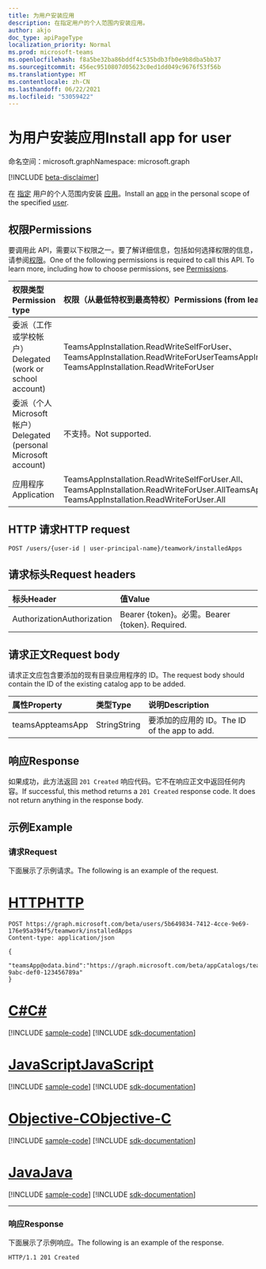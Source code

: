 ```yaml
---
title: 为用户安装应用
description: 在指定用户的个人范围内安装应用。
author: akjo
doc_type: apiPageType
localization_priority: Normal
ms.prod: microsoft-teams
ms.openlocfilehash: f8a5be32ba86bddf4c535bdb3fb0e9b8dba5bb37
ms.sourcegitcommit: 456ec9510807d05623c0ed1dd049c9676f53f56b
ms.translationtype: MT
ms.contentlocale: zh-CN
ms.lasthandoff: 06/22/2021
ms.locfileid: "53059422"
---
```

# <a name="install-app-for-user"></a><span data-ttu-id="daa0a-103">为用户安装应用</span><span class="sxs-lookup"><span data-stu-id="daa0a-103">Install app for user</span></span>

<span data-ttu-id="daa0a-104">命名空间：microsoft.graph</span><span class="sxs-lookup"><span data-stu-id="daa0a-104">Namespace: microsoft.graph</span></span>

[!INCLUDE [beta-disclaimer](../../includes/beta-disclaimer.md)]

<span data-ttu-id="daa0a-105">在 [指定](../resources/teamsapp.md) 用户的个人范围内安装 [应用](../resources/user.md)。</span><span class="sxs-lookup"><span data-stu-id="daa0a-105">Install an [app](../resources/teamsapp.md) in the personal scope of the specified [user](../resources/user.md).</span></span>

## <a name="permissions"></a><span data-ttu-id="daa0a-106">权限</span><span class="sxs-lookup"><span data-stu-id="daa0a-106">Permissions</span></span>

<span data-ttu-id="daa0a-p101">要调用此 API，需要以下权限之一。要了解详细信息，包括如何选择权限的信息，请参阅[权限](/graph/permissions-reference)。</span><span class="sxs-lookup"><span data-stu-id="daa0a-p101">One of the following permissions is required to call this API. To learn more, including how to choose permissions, see [Permissions](/graph/permissions-reference).</span></span>

|<span data-ttu-id="daa0a-109">权限类型</span><span class="sxs-lookup"><span data-stu-id="daa0a-109">Permission type</span></span>      | <span data-ttu-id="daa0a-110">权限（从最低特权到最高特权）</span><span class="sxs-lookup"><span data-stu-id="daa0a-110">Permissions (from least to most privileged)</span></span>              |
|:--------------------|:---------------------------------------------------------|
|<span data-ttu-id="daa0a-111">委派（工作或学校帐户）</span><span class="sxs-lookup"><span data-stu-id="daa0a-111">Delegated (work or school account)</span></span> | <span data-ttu-id="daa0a-112">TeamsAppInstallation.ReadWriteSelfForUser、TeamsAppInstallation.ReadWriteForUser</span><span class="sxs-lookup"><span data-stu-id="daa0a-112">TeamsAppInstallation.ReadWriteSelfForUser, TeamsAppInstallation.ReadWriteForUser</span></span> |
|<span data-ttu-id="daa0a-113">委派（个人 Microsoft 帐户）</span><span class="sxs-lookup"><span data-stu-id="daa0a-113">Delegated (personal Microsoft account)</span></span> | <span data-ttu-id="daa0a-114">不支持。</span><span class="sxs-lookup"><span data-stu-id="daa0a-114">Not supported.</span></span>    |
|<span data-ttu-id="daa0a-115">应用程序</span><span class="sxs-lookup"><span data-stu-id="daa0a-115">Application</span></span> | <span data-ttu-id="daa0a-116">TeamsAppInstallation.ReadWriteSelfForUser.All、TeamsAppInstallation.ReadWriteForUser.All</span><span class="sxs-lookup"><span data-stu-id="daa0a-116">TeamsAppInstallation.ReadWriteSelfForUser.All, TeamsAppInstallation.ReadWriteForUser.All</span></span> |

## <a name="http-request"></a><span data-ttu-id="daa0a-117">HTTP 请求</span><span class="sxs-lookup"><span data-stu-id="daa0a-117">HTTP request</span></span>
<!-- { "blockType": "ignored" } -->
```http
POST /users/{user-id | user-principal-name}/teamwork/installedApps
```

## <a name="request-headers"></a><span data-ttu-id="daa0a-118">请求标头</span><span class="sxs-lookup"><span data-stu-id="daa0a-118">Request headers</span></span>

| <span data-ttu-id="daa0a-119">标头</span><span class="sxs-lookup"><span data-stu-id="daa0a-119">Header</span></span>       | <span data-ttu-id="daa0a-120">值</span><span class="sxs-lookup"><span data-stu-id="daa0a-120">Value</span></span> |
|:---------------|:--------|
| <span data-ttu-id="daa0a-121">Authorization</span><span class="sxs-lookup"><span data-stu-id="daa0a-121">Authorization</span></span>  | <span data-ttu-id="daa0a-p102">Bearer {token}。必需。</span><span class="sxs-lookup"><span data-stu-id="daa0a-p102">Bearer {token}. Required.</span></span>  |

## <a name="request-body"></a><span data-ttu-id="daa0a-124">请求正文</span><span class="sxs-lookup"><span data-stu-id="daa0a-124">Request body</span></span>

<span data-ttu-id="daa0a-125">请求正文应包含要添加的现有目录应用程序的 ID。</span><span class="sxs-lookup"><span data-stu-id="daa0a-125">The request body should contain the ID of the existing catalog app to be added.</span></span>

| <span data-ttu-id="daa0a-126">属性</span><span class="sxs-lookup"><span data-stu-id="daa0a-126">Property</span></span>   | <span data-ttu-id="daa0a-127">类型</span><span class="sxs-lookup"><span data-stu-id="daa0a-127">Type</span></span> |<span data-ttu-id="daa0a-128">说明</span><span class="sxs-lookup"><span data-stu-id="daa0a-128">Description</span></span>|
|:---------------|:--------|:----------|
|<span data-ttu-id="daa0a-129">teamsApp</span><span class="sxs-lookup"><span data-stu-id="daa0a-129">teamsApp</span></span>|<span data-ttu-id="daa0a-130">String</span><span class="sxs-lookup"><span data-stu-id="daa0a-130">String</span></span>|<span data-ttu-id="daa0a-131">要添加的应用的 ID。</span><span class="sxs-lookup"><span data-stu-id="daa0a-131">The ID of the app to add.</span></span>|

## <a name="response"></a><span data-ttu-id="daa0a-132">响应</span><span class="sxs-lookup"><span data-stu-id="daa0a-132">Response</span></span>

<span data-ttu-id="daa0a-p103">如果成功，此方法返回 `201 Created` 响应代码。它不在响应正文中返回任何内容。</span><span class="sxs-lookup"><span data-stu-id="daa0a-p103">If successful, this method returns a `201 Created` response code. It does not return anything in the response body.</span></span>

## <a name="example"></a><span data-ttu-id="daa0a-135">示例</span><span class="sxs-lookup"><span data-stu-id="daa0a-135">Example</span></span>

### <a name="request"></a><span data-ttu-id="daa0a-136">请求</span><span class="sxs-lookup"><span data-stu-id="daa0a-136">Request</span></span>

<span data-ttu-id="daa0a-137">下面展示了示例请求。</span><span class="sxs-lookup"><span data-stu-id="daa0a-137">The following is an example of the request.</span></span>

# <a name="http"></a>[<span data-ttu-id="daa0a-138">HTTP</span><span class="sxs-lookup"><span data-stu-id="daa0a-138">HTTP</span></span>](#tab/http)
<!-- {
  "blockType": "request",
  "name": "user_add_teamsApp"
}-->
```http
POST https://graph.microsoft.com/beta/users/5b649834-7412-4cce-9e69-176e95a394f5/teamwork/installedApps
Content-type: application/json

{
   "teamsApp@odata.bind":"https://graph.microsoft.com/beta/appCatalogs/teamsApps/12345678-9abc-def0-123456789a"
}
```
# <a name="c"></a>[<span data-ttu-id="daa0a-139">C#</span><span class="sxs-lookup"><span data-stu-id="daa0a-139">C#</span></span>](#tab/csharp)
[!INCLUDE [sample-code](../includes/snippets/csharp/user-add-teamsapp-csharp-snippets.md)]
[!INCLUDE [sdk-documentation](../includes/snippets/snippets-sdk-documentation-link.md)]

# <a name="javascript"></a>[<span data-ttu-id="daa0a-140">JavaScript</span><span class="sxs-lookup"><span data-stu-id="daa0a-140">JavaScript</span></span>](#tab/javascript)
[!INCLUDE [sample-code](../includes/snippets/javascript/user-add-teamsapp-javascript-snippets.md)]
[!INCLUDE [sdk-documentation](../includes/snippets/snippets-sdk-documentation-link.md)]

# <a name="objective-c"></a>[<span data-ttu-id="daa0a-141">Objective-C</span><span class="sxs-lookup"><span data-stu-id="daa0a-141">Objective-C</span></span>](#tab/objc)
[!INCLUDE [sample-code](../includes/snippets/objc/user-add-teamsapp-objc-snippets.md)]
[!INCLUDE [sdk-documentation](../includes/snippets/snippets-sdk-documentation-link.md)]

# <a name="java"></a>[<span data-ttu-id="daa0a-142">Java</span><span class="sxs-lookup"><span data-stu-id="daa0a-142">Java</span></span>](#tab/java)
[!INCLUDE [sample-code](../includes/snippets/java/user-add-teamsapp-java-snippets.md)]
[!INCLUDE [sdk-documentation](../includes/snippets/snippets-sdk-documentation-link.md)]

---


### <a name="response"></a><span data-ttu-id="daa0a-143">响应</span><span class="sxs-lookup"><span data-stu-id="daa0a-143">Response</span></span>

<span data-ttu-id="daa0a-144">下面展示了示例响应。</span><span class="sxs-lookup"><span data-stu-id="daa0a-144">The following is an example of the response.</span></span>

<!-- {
  "blockType": "response",
  "truncated": true
} -->

```http
HTTP/1.1 201 Created
```

<!-- uuid: 8fcb5dbc-d5aa-4681-8e31-b001d5168d79
2015-10-25 14:57:30 UTC -->
<!-- {
  "type": "#page.annotation",
  "description": "User add teamsAppInstallations",
  "keywords": "",
  "section": "documentation",
  "tocPath": ""
}-->


